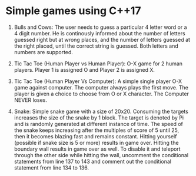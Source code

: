 # Simple games using C++17
1. Bulls and Cows: The user needs to guess a particular 4 letter word or a 4 digit number. He is continously informed about the number of letters guessed right but at wrong places, and the number of letters guessed at the right placed, until the correct string is guessed. Both letters and numbers are supported.

2. Tic Tac Toe (Human Player vs Human Player): O-X game for 2 human players. Player 1 is assigned O and Player 2 is assigned X.

3. Tic Tac Toe (Human Player Vs Computer): A simple single player O-X game against computer. The computer always plays the first move. The player is given a choice to choose from O or X character. The Computer NEVER loses.

4. Snake: Simple snake game with a size of 20x20. Consuming the targets increases the size of the snake by 1 block. The target is denoted by Pi and is randomly generated at different instance of time. The speed of the snake keeps increasing after the multiples of score of 5 until 25, then it becomes blazing fast and remains constant.
Hitting yourself (possible if snake size is 5 or more) results in game over.
Hitting the boundary wall results in game over as well. To disable it and teleport through the other side while hitting the wall, uncomment the conditional statements from line 137 to 143 and comment out the conditional statement from line 134 to 136.
